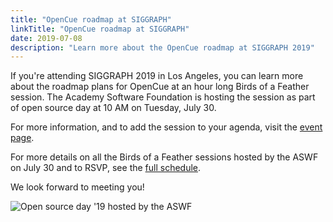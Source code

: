 ```yaml
---
title: "OpenCue roadmap at SIGGRAPH"
linkTitle: "OpenCue roadmap at SIGGRAPH"
date: 2019-07-08
description: "Learn more about the OpenCue roadmap at SIGGRAPH 2019"
---
```


If you're attending SIGGRAPH 2019 in Los Angeles, you can learn more about
the roadmap plans for OpenCue at an hour long Birds of a Feather session.
The Academy Software Foundation is hosting the session as part of open source
day at 10 AM on Tuesday, July 30.

For more information, and to add the session to your agenda, visit the
[event page](https://s2019.siggraph.org/presentation/?id=bof_122&sess=sess297).

For more details on all the Birds of a Feather sessions hosted by
the ASWF on July 30 and to RSVP, see the
[full schedule](https://www.aswf.io/siggraph2019/).

We look forward to meeting you!

![Open source day '19 hosted by the ASWF](/blog/images/OpenSourceDay_SocialCard_final.png)
